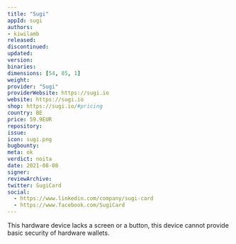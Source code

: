 ```yaml
---
title: "Sugi"
appId: sugi
authors:
- kiwilamb
released: 
discontinued: 
updated: 
version: 
binaries: 
dimensions: [54, 85, 1]
weight: 
provider: "Sugi"
providerWebsite: https://sugi.io
website: https://sugi.io
shop: https://sugi.io/#pricing
country: BE
price: 59.9EUR
repository: 
issue: 
icon: sugi.png
bugbounty: 
meta: ok
verdict: noita
date: 2021-08-08
signer: 
reviewArchive: 
twitter: SugiCard
social: 
  - https://www.linkedin.com/company/sugi-card
  - https://www.facebook.com/SugiCard
---
```


This hardware device lacks a screen or a button, this device cannot provide basic security of hardware wallets.